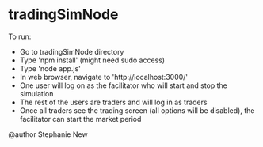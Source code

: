 tradingSimNode
==============


To run: 
- Go to tradingSimNode directory
- Type 'npm install' (might need sudo access)
- Type 'node app.js'
- In web browser, navigate to 'http://localhost:3000/'
- One user will log on as the facilitator who will start and stop the simulation
- The rest of the users are traders and will log in as traders
- Once all traders see the trading screen (all options will be disabled), the facilitator can start the market period

@author Stephanie New
